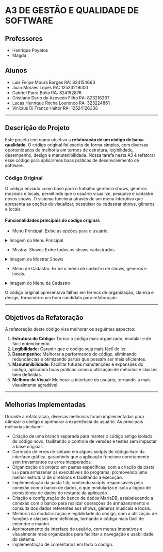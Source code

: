 # A3 DE GESTÃO E QUALIDADE DE SOFTWARE

## Professores
- Henrique Poyatos  
- Magda

## Alunos
- Luís Felipe Moura Borges RA: 824154663  
- Juan Moraes Lopes RA: 12523219000  
- Gabriel Parra Boito RA: 824152876  
- Cristiano Dario de Azevedo Filho RA: 823216267  
- Lucas Henrique Rocha Lourenço RA: 323224861  
- Vinícius Di Franco Heitor RA: 12524126336  

---

## Descrição do Projeto

Este projeto tem como objetivo a **refatoração de um código de baixa qualidade**. O código original foi escrito de forma simples, com diversas oportunidades de melhoria em termos de estrutura, legibilidade, desempenho, design e manutenibilidade. Nossa tarefa nesta A3 é refatorar esse código para aplicarmos boas práticas de desenvolvimento de software.

### Código Original

O código enviado como base para o trabalho gerencia shows, gêneros musicais e locais, permitindo que o usuário visualize, pesquise e cadastre novos shows. O sistema funciona através de um menu interativo que apresenta as opções de visualizar, pesquisar ou cadastrar shows, gêneros e locais.

#### Funcionalidades principais do código original:

- Menu Principal: Exibe as opções para o usuário.

<details>
  <summary>Imagem do Menu Principal</summary>
  <img src="https://snipboard.io/6OgXui.jpg" alt="Imagem do Menu Principal" width="400px">
</details>

- Mostrar Shows: Exibe todos os shows cadastrados.

<details>
  <summary>Imagem de Mostrar Shows</summary>
  <img src="https://snipboard.io/RjTflr.jpg" alt="Imagem de Mostrar Shows" width="400px">
</details>

- Menu de Cadastro: Exibe o menu de cadastro de shows, gêneros e locais.

<details>
  <summary>Imagem do Menu de Cadastro</summary>
  <img src="https://snipboard.io/ko6Vjs.jpg" alt="Imagem do Menu de Cadastro" width="400px">
</details>

O código original apresentava falhas em termos de organização, clareza e design, tornando-o um bom candidato para refatoração.

---

## Objetivos da Refatoração

A refatoração deste código visa melhorar os seguintes aspectos:

1. **Estrutura do Código:** Tornar o código mais organizado, modular e de fácil entendimento.  
2. **Legibilidade:** Garantir que o código seja mais fácil de ler.  
3. **Desempenho:** Melhorar a performance do código, eliminando redundâncias e otimizando partes que possam ser mais eficientes.  
4. **Manutenibilidade:** Facilitar futuras manutenções e expansões do código, aplicando boas práticas como a utilização de métodos e classes bem definidas.  
5. **Melhora do Visual:** Melhorar a interface do usuário, tornando-a mais visualmente agradável.

---

## Melhorias Implementadas

Durante a refatoração, diversas melhorias foram implementadas para otimizar o código e aprimorar a experiência do usuário. As principais melhorias incluem:

- Criação de uma branch separada para manter o código antigo isolado do código novo, facilitando o controle de versões e testes sem impactar a base original.  
- Correção de erros de sintaxe em alguns scripts do código `Main` da interface gráfica, garantindo que a aplicação funcione corretamente sem travamentos ou erros inesperados.  
- Organização do projeto em pastas específicas, com a criação da pasta `bin` para armazenar os executáveis do programa, promovendo uma melhor estrutura de diretórios e facilitando a execução.  
- Implementação da pasta `lib`, contendo scripts responsáveis pela conexão com o banco de dados, o que modulariza e isola a lógica de persistência de dados do restante da aplicação.  
- Criação e configuração do banco de dados MariaDB, estabelecendo a conexão com o banco para realizar operações de armazenamento e consulta dos dados referentes aos shows, gêneros musicais e locais.  
- Melhoria na modularização e legibilidade do código, com a utilização de funções e classes bem definidas, tornando o código mais fácil de entender e manter.  
- Aprimoramento da interface do usuário, com menus interativos e visualmente mais organizados para facilitar a navegação e usabilidade do sistema.
- Implementação de comentarios em todo o codigo.



